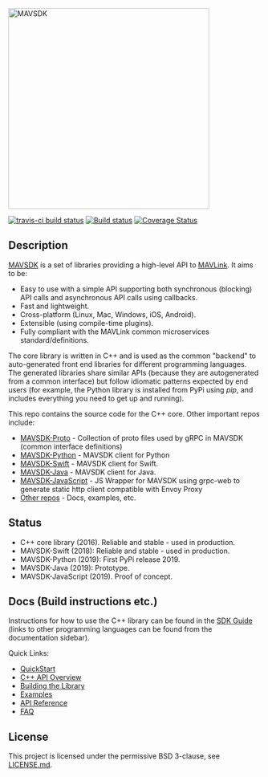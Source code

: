 <img alt="MAVSDK" src="https://mavsdk.mavlink.io/develop/assets/site/sdk_logo_full.png" width="400">

[![travis-ci build status](https://travis-ci.org/mavlink/MAVSDK.svg?branch=develop)](https://travis-ci.org/mavlink/MAVSDK)
[![Build status](https://ci.appveyor.com/api/projects/status/1ntjvooywpxmoir8/branch/develop?svg=true)](https://ci.appveyor.com/project/Dronecode/dronecore/branch/develop)
[![Coverage Status](https://coveralls.io/repos/github/mavlink/MAVSDK/badge.svg?branch=develop)](https://coveralls.io/github/mavlink/MAVSDK?branch=develop)

## Description

[MAVSDK](https://mavsdk.mavlink.io/develop/en/) is a set of libraries providing a high-level API to [MAVLink](https://mavlink.io/en/).
It aims to be:
- Easy to use with a simple API supporting both synchronous (blocking) API calls and asynchronous API calls using callbacks.
- Fast and lightweight.
- Cross-platform (Linux, Mac, Windows, iOS, Android).
- Extensible (using compile-time plugins).
- Fully compliant with the MAVLink common microservices standard/definitions.

The core library is written in C++ and is used as the common "backend" to auto-generated front end libraries for different programming languages. The generated libraries share similar APIs (because they are autogenerated from a common interface) but follow idiomatic patterns expected by end users (for example, the Python library is installed from PyPi using *pip*, and includes everything you need to get up and running).

This repo contains the source code for the C++ core. 
Other important repos include:
- [MAVSDK-Proto](https://github.com/mavlink/MAVSDK-Proto) - Collection of proto files used by gRPC in MAVSDK (common interface definitions)
- [MAVSDK-Python](https://github.com/mavlink/MAVSDK-Python) - MAVSDK client for Python
- [MAVSDK-Swift](https://github.com/mavlink/MAVSDK-Swift) - MAVSDK client for Swift.
- [MAVSDK-Java](https://github.com/mavlink/MAVSDK-Java) - MAVSDK client for Java.
- [MAVSDK-JavaScript](https://github.com/mavlink/MAVSDK-JavaScript) - JS Wrapper for MAVSDK using grpc-web to generate static http client compatible with Envoy Proxy
- [Other repos](https://github.com/mavlink?q=MAVSDK) - Docs, examples, etc.


## Status

- C++ core library (2016). Reliable and stable - used in production.
- MAVSDK-Swift (2018): Reliable and stable - used in production.
- MAVSDK-Python (2019): First PyPi release 2019.
- MAVSDK-Java (2019): Prototype.
- MAVSDK-JavaScript (2019). Proof of concept.



## Docs (Build instructions etc.)

Instructions for how to use the C++ library can be found in the [SDK Guide](https://mavsdk.mavlink.io/develop/en/) (links to other programming languages can be found from the documentation sidebar).

Quick Links:

- [QuickStart](https://mavsdk.mavlink.io/develop/en/cpp/#getting-started)
- [C++ API Overview](https://mavsdk.mavlink.io/develop/en/cpp/#api-overview)
- [Building the Library](https://mavsdk.mavlink.io/develop/en/contributing/build.html)
- [Examples](https://mavsdk.mavlink.io/develop/en/examples/)
- [API Reference](https://mavsdk.mavlink.io/develop/en/api_reference/)
- [FAQ](https://mavsdk.mavlink.io/develop/en/getting_started/faq.html)


## License

This project is licensed under the permissive BSD 3-clause, see [LICENSE.md](LICENSE.md).
